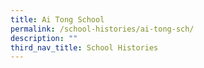 ```yaml
---
title: Ai Tong School
permalink: /school-histories/ai-tong-sch/
description: ""
third_nav_title: School Histories
---
```

